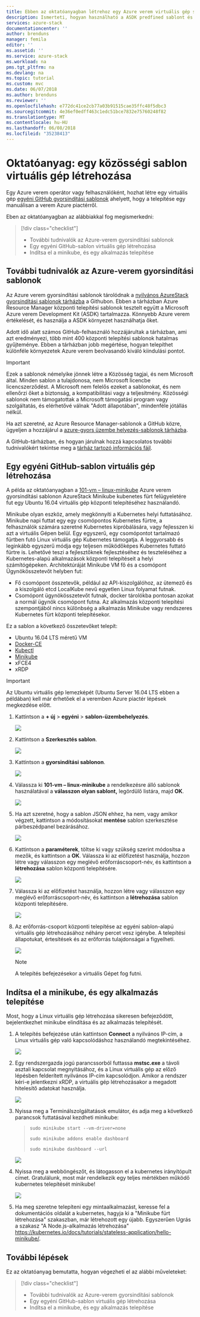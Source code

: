 ```yaml
---
title: Ebben az oktatóanyagban létrehoz egy Azure verem virtuális gép sablon alapján |} Microsoft Docs
description: Ismerteti, hogyan használható a ASDK predfined sablont és egy GitHub egyéni sablon virtuális gép létrehozása.
services: azure-stack
documentationcenter: ''
author: brenduns
manager: femila
editor: ''
ms.assetid: ''
ms.service: azure-stack
ms.workload: na
pms.tgt_pltfrm: na
ms.devlang: na
ms.topic: tutorial
ms.custom: mvc
ms.date: 06/07/2018
ms.author: brenduns
ms.reviewer: ''
ms.openlocfilehash: e772dc41ce2cb77a03b91515cae35ffc48f5dbc3
ms.sourcegitcommit: 4e36ef0edff463c1edc51bce7832e75760248f82
ms.translationtype: MT
ms.contentlocale: hu-HU
ms.lasthandoff: 06/08/2018
ms.locfileid: "35238413"
---
```

# <a name="tutorial-create-a-vm-using-a-community-template"></a>Oktatóanyag: egy közösségi sablon virtuális gép létrehozása
Egy Azure verem operátor vagy felhasználóként, hozhat létre egy virtuális gép [egyéni GitHub gyorsindítási sablonok](https://github.com/Azure/AzureStack-QuickStart-Templates) ahelyett, hogy a telepítése egy manuálisan a verem Azure piactérről.

Eben az oktatóanyagban az alábbiakkal fog megismerkedni:

> [!div class="checklist"]
> * További tudnivalók az Azure-verem gyorsindítási sablonok 
> * Egy egyéni GitHub-sablon virtuális gép létrehozása
> * Indítsa el a minikube, és egy alkalmazás telepítése

## <a name="learn-about-azure-stack-quickstart-templates"></a>További tudnivalók az Azure-verem gyorsindítási sablonok
Az Azure verem gyorsindítási sablonok tárolódnak a [nyilvános AzureStack gyorsindítási sablonok tárházba](https://github.com/Azure/AzureStack-QuickStart-Templates) a Githubon. Ebben a tárházban Azure Resource Manager központi telepítési sablonok tesztelt együtt a Microsoft Azure verem Development Kit (ASDK) tartalmazza. Könnyebb Azure verem értékelését, és használja a ASDK környezet használhatja őket. 

Adott idő alatt számos GitHub-felhasználó hozzájárultak a tárházban, ami azt eredményezi, több mint 400 központi telepítési sablonok hatalmas gyűjteménye. Ebben a tárházban jobb megértése, hogyan telepíthet különféle környezetek Azure verem beolvasandó kiváló kiindulási pontot. 

>[!IMPORTANT]
> Ezek a sablonok némelyike jönnek létre a Közösség tagjai, és nem Microsoft által. Minden sablon a tulajdonosa, nem Microsoft licencbe licencszerződést. A Microsoft nem felelős ezeket a sablonokat, és nem ellenőrzi őket a biztonság, a kompatibilitási vagy a teljesítmény. Közösségi sablonok nem támogatottak a Microsoft támogatási program vagy szolgáltatás, és elérhetővé válnak "Adott állapotában", mindenféle jótállás nélkül.

Ha azt szeretné, az Azure Resource Manager-sablonok a GitHub közre, ügyeljen a hozzájárul a [azure-gyors üzembe helyezés-sablonok tárházba](https://github.com/Azure/AzureStack-QuickStart-Templates).

A GitHub-tárházban, és hogyan járulnak hozzá kapcsolatos további tudnivalókért tekintse meg a [tárház tartozó információs fájl](https://github.com/Azure/AzureStack-QuickStart-Templates/blob/master/README.md). 


## <a name="create-a-vm-using-a-custom-github-template"></a>Egy egyéni GitHub-sablon virtuális gép létrehozása
A példa az oktatóanyagban a [101-vm – linux-minikube](https://github.com/Azure/AzureStack-QuickStart-Templates/tree/master/101-vm-linux-minikube) Azure verem gyorsindítási sablonon AzureStack Minikube kubenetes fürt felügyeletére fut egy Ubuntu 16.04 virtuális gép központi telepítéséhez használandó.

Minikube olyan eszköz, amely megkönnyíti a Kubernetes helyi futtatásához. Minikube napi futtat egy egy csomópontos Kubernetes fürtre, a felhasználók számára szeretné Kubernetes kipróbálására, vagy fejlesszen ki azt a virtuális Gépen belül. Egy egyszerű, egy csomópontot tartalmazó fürtben futó Linux virtuális gép Kubernetes támogatja. A leggyorsabb és leginkább egyszerű módja egy teljesen működőképes Kubernetes futtató fürtre is. Lehetővé teszi a fejlesztőknek fejlesztéséhez és teszteléséhez a Kubernetes-alapú alkalmazások központi telepítéseit a helyi számítógépeken. Architektúráját Minikube VM fő és a csomópont Ügynökösszetevőt helyben fut:
- Fő csomópont összetevők, például az API-kiszolgálóhoz, az ütemező és a kiszolgáló etcd LocalKube nevű egyetlen Linux folyamat futnak.
- Csomópont ügynökösszetevőt futnak, docker tárolókba pontosan azokat a normál ügynök csomópont futna. Az alkalmazás központi telepítési szempontjából nincs különbség a alkalmazás Minikube vagy rendszeres Kubernetes fürt központi telepítésekor.

Ez a sablon a következő összetevőket telepít:

- Ubuntu 16.04 LTS méretű VM
- [Docker-CE](https://download.docker.com/linux/ubuntu) 
- [Kubectl](https://storage.googleapis.com/kubernetes-release/release/v1.8.0/bin/linux/amd64/kubectl)
- [Minikube](https://storage.googleapis.com/minikube/releases/latest/minikube-linux-amd64)
- xFCE4
- xRDP

> [!IMPORTANT]
> Az Ubuntu virtuális gép lemezképét (Ubuntu Server 16.04 LTS ebben a példában) kell már érhetőek el a veremben Azure piactér lépések megkezdése előtt.

1.  Kattintson a **+ új** > **egyéni** > **sablon-üzembehelyezés**.

    ![](media/azure-stack-create-vm-template/1.PNG) 

2. Kattintson a **Szerkesztés sablon**.

   ![](media/azure-stack-create-vm-template/2.PNG) 

3.  Kattintson a **gyorsindítási sablonon**.

       ![](media/azure-stack-create-vm-template/3.PNG)

4. Válassza ki **101-vm – linux-minikube** a rendelkezésre álló sablonok használatával a **válasszon olyan sablont,** legördülő listára, majd **OK**.  

   ![](media/azure-stack-create-vm-template/4.PNG)

5. Ha azt szeretné, hogy a sablon JSON ehhez, ha nem, vagy amikor végzett, kattintson a módosításokat **mentése** sablon szerkesztése párbeszédpanel bezárásához.

   ![](media/azure-stack-create-vm-template/5.PNG) 

6.  Kattintson a **paraméterek**, töltse ki vagy szükség szerint módosítsa a mezők, és kattintson a **OK**. Válassza ki az előfizetést használja, hozzon létre vagy válasszon egy meglévő erőforráscsoport-név, és kattintson a **létrehozása** sablon központi telepítésére.

       ![](media/azure-stack-create-vm-template/6.PNG)

7. Válassza ki az előfizetést használja, hozzon létre vagy válasszon egy meglévő erőforráscsoport-név, és kattintson a **létrehozása** sablon központi telepítésére.

   ![](media/azure-stack-create-vm-template/7.PNG)

8. Az erőforrás-csoport központi telepítése az egyéni sablon-alapú virtuális gép létrehozásához néhány percet vesz igénybe. A telepítési állapotukat, értesítések és az erőforrás tulajdonságai a figyelheti. 

   ![](media/azure-stack-create-vm-template/8.PNG)

   >[!NOTE]
   > A telepítés befejezésekor a virtuális Gépet fog futni. 

## <a name="start-minikube-and-install-an-application"></a>Indítsa el a minikube, és egy alkalmazás telepítése
Most, hogy a Linux virtuális gép létrehozása sikeresen befejeződött, bejelentkezhet minikube elindítása és az alkalmazás telepítését. 

1. A telepítés befejezése után kattintson **Connect** a nyilvános IP-cím, a Linux virtuális gép való kapcsolódáshoz használandó megtekintéséhez. 

   ![](media/azure-stack-create-vm-template/9.PNG)

2. Egy rendszergazda jogú parancssorból futtassa **mstsc.exe** a távoli asztali kapcsolat megnyitásához, és a Linux virtuális gép az előző lépésben felderített nyilvános IP-cím kapcsolódjon. Amikor a rendszer kéri-e jelentkezni xRDP, a virtuális gép létrehozásakor a megadott hitelesítő adatokat használja.

   ![](media/azure-stack-create-vm-template/10.PNG)

3. Nyissa meg a Terminálszolgáltatások emulátor, és adja meg a következő parancsok futtatásával kezdheti minikube:

    >    `sudo minikube start --vm-driver=none`
    >   
    >    `sudo minikube addons enable dashboard`
    >    
    >    `sudo minikube dashboard --url`

   ![](media/azure-stack-create-vm-template/11.PNG)

4. Nyissa meg a webböngészőt, és látogasson el a kubernetes irányítópult címet. Gratulálunk, most már rendelkezik egy teljes mértékben működő kubernetes telepítését minikube!

   ![](media/azure-stack-create-vm-template/12.PNG)

5. Ha meg szeretne telepíteni egy mintaalkalmazást, keresse fel a dokumentációs oldalát a kubernetes, hagyja ki a "Minikube fürt létrehozása" szakaszban, már létrehozott egy újabb. Egyszerűen Ugrás a szakasz "A Node.js-alkalmazás létrehozása" https://kubernetes.io/docs/tutorials/stateless-application/hello-minikube/.

## <a name="next-steps"></a>További lépések

Ez az oktatóanyag bemutatta, hogyan végezheti el az alábbi műveleteket:

> [!div class="checklist"]
> * További tudnivalók az Azure-verem gyorsindítási sablonok 
> * Egy egyéni GitHub-sablon virtuális gép létrehozása
> * Indítsa el a minikube, és egy alkalmazás telepítése

